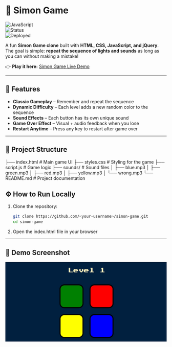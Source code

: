 # 🎵 Simon Game

![JavaScript](https://img.shields.io/badge/JavaScript-ES6-yellow?logo=javascript)  
![Status](https://img.shields.io/badge/Status-Active-success)  
![Deployed](https://img.shields.io/badge/Deployed-GitHub%20Pages-blue?logo=github)  

A fun **Simon Game clone** built with **HTML, CSS, JavaScript, and jQuery**.  
The goal is simple: **repeat the sequence of lights and sounds** as long as you can without making a mistake!  

👉 **Play it here:** [Simon Game Live Demo](https://reavanthkumar.github.io/simon-game/)  

---

## 🚀 Features

- **Classic Gameplay** – Remember and repeat the sequence  
- **Dynamic Difficulty** – Each level adds a new random color to the sequence  
- **Sound Effects** – Each button has its own unique sound  
- **Game Over Effect** – Visual + audio feedback when you lose  
- **Restart Anytime** – Press any key to restart after game over  

---

## 📂 Project Structure
├── index.html # Main game UI
├── styles.css # Styling for the game
├── script.js # Game logic
├── sounds/ # Sound files
│ ├── blue.mp3
│ ├── green.mp3
│ ├── red.mp3
│ ├── yellow.mp3
│ └── wrong.mp3
└── README.md # Project documentation
## ⚙️ How to Run Locally

1. Clone the repository:
   ```bash
   git clone https://github.com/<your-username>/simon-game.git
   cd simon-game
   ```
2. Open the index.html file in your browser

---
## 📸 Demo Screenshot
![Demo Screenshot](screenshot.jpg)
